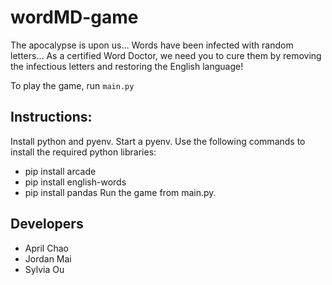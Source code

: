 # wordMD-game
The apocalypse is upon us...
Words have been infected with random letters...
As a certified Word Doctor, we need you to cure them by removing the infectious letters and restoring the English language!

To play the game, run ``main.py``

## Instructions:
Install python and pyenv.
Start a pyenv.
Use the following commands to install the required python libraries:
- pip install arcade
- pip install english-words
- pip install pandas
Run the game from main.py.

## Developers
- April Chao
- Jordan Mai
- Sylvia Ou